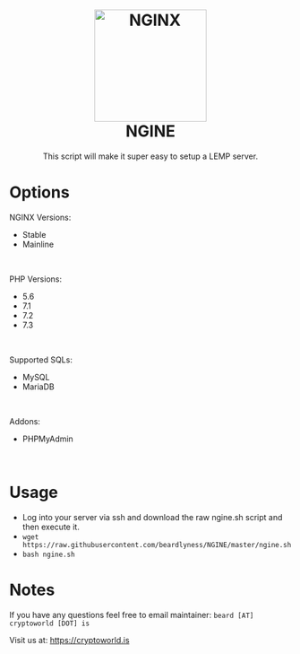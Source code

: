 <h1 align="center">
  <a href="https://github.com/beardlyness/NGINE"><img src="https://cdn-1.wp.nginx.com/wp-content/uploads/2018/03/icon-NGINX-OSS.svg" alt="NGINX" width="200"></a>
 <br />
  NGINE
</h1>

<p align="center">This script will make it super easy to setup a LEMP server.</p>

# Options
NGINX Versions: <br />
- Stable<br />
- Mainline<br />
<br />

PHP Versions: <br />
- 5.6<br />
- 7.1<br />
- 7.2<br />
- 7.3<br />
<br />

Supported SQLs: <br />
- MySQL<br />
- MariaDB<br />
<br />

Addons: <br />
- PHPMyAdmin<br />
<br />

# Usage	
- Log into your server via ssh and download the raw ngine.sh script and then execute it.<br>	
- `wget https://raw.githubusercontent.com/beardlyness/NGINE/master/ngine.sh`<br>	
- `bash ngine.sh`

# Notes
If you have any questions feel free to email maintainer: `beard [AT] cryptoworld [DOT] is`

Visit us at: https://cryptoworld.is

